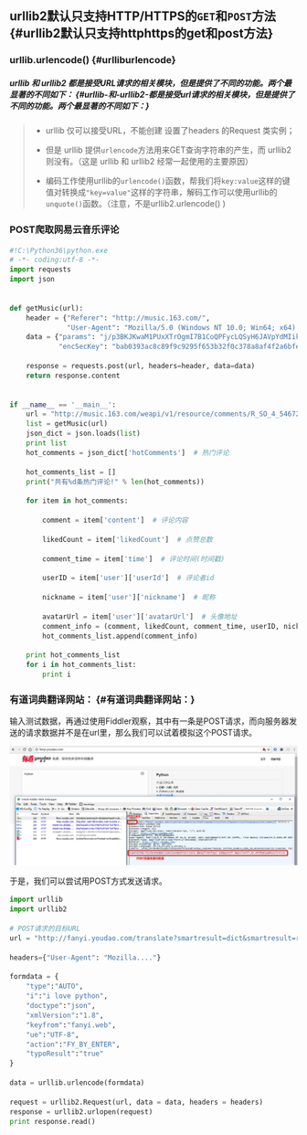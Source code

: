 

## **urllib2默认只支持HTTP/HTTPS的**`GET`**和**`POST`**方法** {#urllib2默认只支持httphttps的get和post方法}

### urllib.urlencode\(\) {#urlliburlencode}

##### urllib 和 urllib2 都是接受URL请求的相关模块，但是提供了不同的功能。两个最显著的不同如下： {#urllib-和-urllib2-都是接受url请求的相关模块，但是提供了不同的功能。两个最显著的不同如下：}

> * urllib 仅可以接受URL，不能创建 设置了headers 的Request 类实例；
>
> * 但是 urllib 提供`urlencode`方法用来GET查询字符串的产生，而 urllib2 则没有。（这是 urllib 和 urllib2 经常一起使用的主要原因）
>
> * 编码工作使用urllib的`urlencode()`函数，帮我们将`key:value`这样的键值对转换成`"key=value"`这样的字符串，解码工作可以使用urllib的`unquote()`函数。（注意，不是urllib2.urlencode\(\) \)

### POST爬取网易云音乐评论

```py
#!C:\Python36\python.exe
# -*- coding:utf-8 -*-
import requests
import json


def getMusic(url):
    header = {"Referer": "http://music.163.com/",
              "User-Agent": "Mozilla/5.0 (Windows NT 10.0; Win64; x64) AppleWebKit/537.36 (KHTML, like Gecko) Chrome/61.0.3163.79 Safari/537.36"}
    data = {"params": "j/p3BKJKwaM1PUxXTrOgmI7B1CoQPFycLQSyH6JAVpYdMIik+PJwPw+TJ7VRvAy5",
            "encSecKey": "bab0393ac8c89f9c9295f653b32f0c378a8af4f2a6bfede3a7123a0f344c4a271135b6853ef4cd3ebe4176711eb1059004c9d98703c9df586f767612c3eb926b315832a0145e94f513b15975285ac10cecb30f2893796710da0d9d4fa0a491fd9983518949367355bf8f1447d8522b2aa25e88e05a7c90ffc1ad8a8ee6f59f9b"}

    response = requests.post(url, headers=header, data=data)
    return response.content


if __name__ == '__main__':
    url = "http://music.163.com/weapi/v1/resource/comments/R_SO_4_546723152?csrf_token="
    list = getMusic(url)
    json_dict = json.loads(list)
    print list
    hot_comments = json_dict['hotComments']  # 热门评论

    hot_comments_list = []
    print("共有%d条热门评论!" % len(hot_comments))

    for item in hot_comments:

        comment = item['content']  # 评论内容

        likedCount = item['likedCount']  # 点赞总数

        comment_time = item['time']  # 评论时间(时间戳)

        userID = item['user']['userId']  # 评论者id

        nickname = item['user']['nickname']  # 昵称

        avatarUrl = item['user']['avatarUrl']  # 头像地址
        comment_info = (comment, likedCount, comment_time, userID, nickname, avatarUrl)
        hot_comments_list.append(comment_info)

    print hot_comments_list
    for i in hot_comments_list:
        print i
```

### 有道词典翻译网站： {#有道词典翻译网站：}

输入测试数据，再通过使用Fiddler观察，其中有一条是POST请求，而向服务器发送的请求数据并不是在url里，那么我们可以试着模拟这个POST请求。

![](/assets/youdaopost.png)

于是，我们可以尝试用POST方式发送请求。

```py
import urllib
import urllib2

# POST请求的目标URL
url = "http://fanyi.youdao.com/translate?smartresult=dict&smartresult=rule&smartresult=ugc&sessionFrom=null"

headers={"User-Agent": "Mozilla...."}

formdata = {
    "type":"AUTO",
    "i":"i love python",
    "doctype":"json",
    "xmlVersion":"1.8",
    "keyfrom":"fanyi.web",
    "ue":"UTF-8",
    "action":"FY_BY_ENTER",
    "typoResult":"true"
}

data = urllib.urlencode(formdata)

request = urllib2.Request(url, data = data, headers = headers)
response = urllib2.urlopen(request)
print response.read()
```



